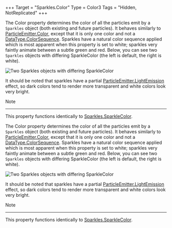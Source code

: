 +++
Target = "Sparkles.Color"
Type = Color3
Tags = "Hidden, NotReplicated"
+++

The Color property determines the color of all the particles emit by a `Sparkles` object (both existing and future particles). It behaves similarly to [ParticleEmitter.Color](https://developer.roblox.com/api-reference/property/ParticleEmitter/Color), except that it is only one color and not a [DataType.ColorSequence](https://developer.roblox.com/search#stq=ColorSequence). Sparkles have a natural color sequence applied which is most apparent when this property is set to white; sparkles very faintly animate between a subtle green and red. Below, you can see two `Sparkles` objects with differing SparkleColor (the left is default, the right is white).![Two Sparkles objects with differing SparkleColor][1]It should be noted that sparkles have a partial [ParticleEmitter.LightEmission](https://developer.roblox.com/api-reference/property/ParticleEmitter/LightEmission) effect, so dark colors tend to render more transparent and white colors look very bright.[1]: https://developer.roblox.com/assets/blt22f35a953a5b6687/Sparkles_SparkleColor.pngNote----------This property functions identically to [Sparkles.SparkleColor](https://developer.roblox.com/api-reference/property/Sparkles/SparkleColor).	The Color property determines the color of all the particles emit by a `Sparkles` object (both existing and future particles). It behaves similarly to [ParticleEmitter.Color](https://developer.roblox.com/api-reference/property/ParticleEmitter/Color), except that it is only one color and not a [DataType.ColorSequence](https://developer.roblox.com/search#stq=ColorSequence). Sparkles have a natural color sequence applied which is most apparent when this property is set to white; sparkles very faintly animate between a subtle green and red. Below, you can see two `Sparkles` objects with differing SparkleColor (the left is default, the right is white).![Two Sparkles objects with differing SparkleColor][1]It should be noted that sparkles have a partial [ParticleEmitter.LightEmission](https://developer.roblox.com/api-reference/property/ParticleEmitter/LightEmission) effect, so dark colors tend to render more transparent and white colors look very bright.[1]: https://developer.roblox.com/assets/blt22f35a953a5b6687/Sparkles_SparkleColor.pngNote----------This property functions identically to [Sparkles.SparkleColor](https://developer.roblox.com/api-reference/property/Sparkles/SparkleColor).
